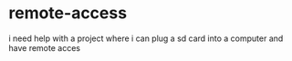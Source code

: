 # remote-access
i need help with a project where i can plug a sd card into a computer and have remote acces
